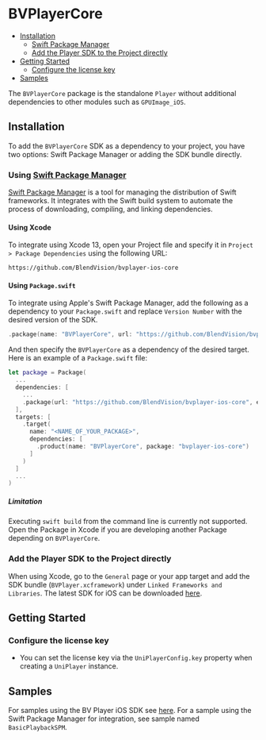 # BVPlayerCore

- [Installation](#installation)
    - [Swift Package Manager](#using-swift-package-manager)
    - [Add the Player SDK to the Project directly](#add-the-player-sdk-to-the-project-directly)
- [Getting Started](#getting-started)
    - [Configure the license key](#configure-the-license-key)
- [Samples](#samples)

The `BVPlayerCore` package is the standalone `Player` without additional dependencies to other modules such as `GPUImage_iOS`.

## Installation
To add the `BVPlayerCore` SDK as a dependency to your project, you have two options: Swift Package Manager or adding the SDK bundle directly.

### Using [Swift Package Manager](https://swift.org/package-manager/)
[Swift Package Manager](https://swift.org/package-manager/) is a tool for managing the distribution of Swift frameworks. It integrates with the Swift build system to automate the process of downloading, compiling, and linking dependencies.

#### Using Xcode
To integrate using Xcode 13, open your Project file and specify it in `Project > Package Dependencies` using the following URL:

```
https://github.com/BlendVision/bvplayer-ios-core
```

#### Using `Package.swift`
To integrate using Apple's Swift Package Manager, add the following as a dependency to your `Package.swift` and replace `Version Number` with the desired version of the SDK.

```swift
.package(name: "BVPlayerCore", url: "https://github.com/BlendVision/bvplayer-ios-core", .exact("Version Number"))
```

And then specify the `BVPlayerCore` as a dependency of the desired target. Here is an example of a `Package.swift` file:

```swift
let package = Package(
  ...
  dependencies: [
    ...
    .package(url: "https://github.com/BlendVision/bvplayer-ios-core", exact: "Version Number")
  ],
  targets: [
    .target(
      name: "<NAME_OF_YOUR_PACKAGE>", 
      dependencies: [
        .product(name: "BVPlayerCore", package: "bvplayer-ios-core")
      ]
    )
  ]
  ...
)
```

##### Limitation
Executing `swift build` from the command line is currently not supported. Open the Package in Xcode if you are developing another Package depending on `BVPlayerCore`.

### Add the Player SDK to the Project directly
When using Xcode, go to the `General` page or your app target and add the SDK bundle (`BVPlayer.xcframework`) under `Linked Frameworks and Libraries`. The latest SDK for iOS can be downloaded [here](https://github.com/BlendVision/bvplayer-ios-core/releases/download/3.0.0/BVPlayer-3.0.0.7953271_.WOPSE_Release.xcframework.zip).

## Getting Started
### Configure the license key

- You can set the license key via the `UniPlayerConfig.key` property when creating a `UniPlayer` instance.

## Samples

For samples using the BV Player iOS SDK see [here](https://github.com/BlendVision/iOS-Player-SDK).
For a sample using the Swift Package Manager for integration, see sample named `BasicPlaybackSPM`.
